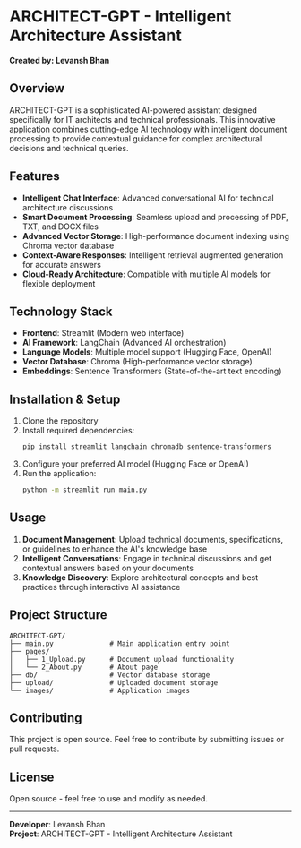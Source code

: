 # ARCHITECT-GPT - Intelligent Architecture Assistant

**Created by: Levansh Bhan**

## Overview

ARCHITECT-GPT is a sophisticated AI-powered assistant designed specifically for IT architects and technical professionals. This innovative application combines cutting-edge AI technology with intelligent document processing to provide contextual guidance for complex architectural decisions and technical queries.

## Features

- **Intelligent Chat Interface**: Advanced conversational AI for technical architecture discussions
- **Smart Document Processing**: Seamless upload and processing of PDF, TXT, and DOCX files
- **Advanced Vector Storage**: High-performance document indexing using Chroma vector database
- **Context-Aware Responses**: Intelligent retrieval augmented generation for accurate answers
- **Cloud-Ready Architecture**: Compatible with multiple AI models for flexible deployment

## Technology Stack

- **Frontend**: Streamlit (Modern web interface)
- **AI Framework**: LangChain (Advanced AI orchestration)
- **Language Models**: Multiple model support (Hugging Face, OpenAI)
- **Vector Database**: Chroma (High-performance vector storage)
- **Embeddings**: Sentence Transformers (State-of-the-art text encoding)

## Installation & Setup

1. Clone the repository
2. Install required dependencies:
   ```bash
   pip install streamlit langchain chromadb sentence-transformers
   ```
3. Configure your preferred AI model (Hugging Face or OpenAI)
4. Run the application:
   ```bash
   python -m streamlit run main.py
   ```

## Usage

1. **Document Management**: Upload technical documents, specifications, or guidelines to enhance the AI's knowledge base
2. **Intelligent Conversations**: Engage in technical discussions and get contextual answers based on your documents
3. **Knowledge Discovery**: Explore architectural concepts and best practices through interactive AI assistance

## Project Structure

```
ARCHITECT-GPT/
├── main.py              # Main application entry point
├── pages/
│   ├── 1_Upload.py      # Document upload functionality
│   └── 2_About.py       # About page
├── db/                  # Vector database storage
├── upload/              # Uploaded document storage
└── images/              # Application images
```

## Contributing

This project is open source. Feel free to contribute by submitting issues or pull requests.

## License

Open source - feel free to use and modify as needed.

---

**Developer**: Levansh Bhan  
**Project**: ARCHITECT-GPT - Intelligent Architecture Assistant
